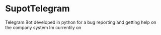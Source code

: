 # SupotTelegram
Telegram Bot developed in python for a bug reporting and getting help on the company system Im currentily on
